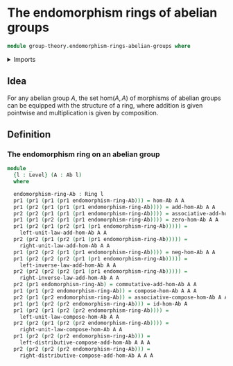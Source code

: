 # The endomorphism rings of abelian groups

```agda
module group-theory.endomorphism-rings-abelian-groups where
```

<details><summary>Imports</summary>

```agda
open import foundation.dependent-pair-types
open import foundation.universe-levels

open import group-theory.abelian-groups
open import group-theory.addition-homomorphisms-abelian-groups
open import group-theory.homomorphisms-abelian-groups

open import ring-theory.rings
```

</details>

## Idea

For any abelian group $A$, the set $\mathrm{hom}(A,A)$ of morphisms of abelian
groups can be equipped with the structure of a ring, where addition is given
pointwise and multiplication is given by composition.

## Definition

### The endomorphism ring on an abelian group

```agda
module _
  {l : Level} (A : Ab l)
  where

  endomorphism-ring-Ab : Ring l
  pr1 (pr1 (pr1 (pr1 endomorphism-ring-Ab))) = hom-Ab A A
  pr1 (pr2 (pr1 (pr1 (pr1 endomorphism-ring-Ab)))) = add-hom-Ab A A
  pr2 (pr2 (pr1 (pr1 (pr1 endomorphism-ring-Ab)))) = associative-add-hom-Ab A A
  pr1 (pr1 (pr2 (pr1 (pr1 endomorphism-ring-Ab)))) = zero-hom-Ab A A
  pr1 (pr2 (pr1 (pr2 (pr1 (pr1 endomorphism-ring-Ab))))) =
    left-unit-law-add-hom-Ab A A
  pr2 (pr2 (pr1 (pr2 (pr1 (pr1 endomorphism-ring-Ab))))) =
    right-unit-law-add-hom-Ab A A
  pr1 (pr2 (pr2 (pr1 (pr1 endomorphism-ring-Ab)))) = neg-hom-Ab A A
  pr1 (pr2 (pr2 (pr2 (pr1 (pr1 endomorphism-ring-Ab))))) =
    left-inverse-law-add-hom-Ab A A
  pr2 (pr2 (pr2 (pr2 (pr1 (pr1 endomorphism-ring-Ab))))) =
    right-inverse-law-add-hom-Ab A A
  pr2 (pr1 endomorphism-ring-Ab) = commutative-add-hom-Ab A A
  pr1 (pr1 (pr2 endomorphism-ring-Ab)) = compose-hom-Ab A A A
  pr2 (pr1 (pr2 endomorphism-ring-Ab)) = associative-compose-hom-Ab A A A A
  pr1 (pr1 (pr2 (pr2 endomorphism-ring-Ab))) = id-hom-Ab A
  pr1 (pr2 (pr1 (pr2 (pr2 endomorphism-ring-Ab)))) =
    left-unit-law-compose-hom-Ab A A
  pr2 (pr2 (pr1 (pr2 (pr2 endomorphism-ring-Ab)))) =
    right-unit-law-compose-hom-Ab A A
  pr1 (pr2 (pr2 (pr2 endomorphism-ring-Ab))) =
    left-distributive-compose-add-hom-Ab A A A
  pr2 (pr2 (pr2 (pr2 endomorphism-ring-Ab))) =
    right-distributive-compose-add-hom-Ab A A A
```

